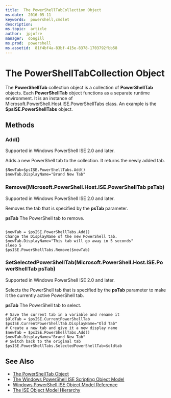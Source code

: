 ```yaml
---
title:  The PowerShellTabCollection Object
ms.date:  2016-05-11
keywords:  powershell,cmdlet
description:  
ms.topic:  article
author:  jpjofre
manager:  dongill
ms.prod:  powershell
ms.assetid:  81f4bf4a-83bf-415e-8378-1703792fbb58
---
```


# The PowerShellTabCollection Object
  The **PowerShellTab** collection object is a collection of **PowerShellTab** objects. Each **PowerShellTab** object functions as a separate runtime environment. It is an instance of Microsoft.PowerShell.Host.ISE.PowerShellTabs class. An example is the **$psISE.PowerShellTabs** object.

## Methods

### Add\(\)
  Supported in Windows PowerShell ISE 2.0 and later. 

 Adds a new PowerShell tab to the collection. It returns the newly added tab.

```
$NewTab=$psISE.PowerShellTabs.Add()
$newTab.DisplayName="Brand New Tab"
```

### Remove\(Microsoft.PowerShell.Host.ISE.PowerShellTab psTab\)
  Supported in Windows PowerShell ISE 2.0 and later. 

 Removes the tab that is specified by the **psTab** parameter.

 **psTab**
 The PowerShell tab to remove.

```

$newTab = $psISE.PowerShellTabs.Add()
Change the DisplayName of the new PowerShell tab. 
$newTab.DisplayName="This tab will go away in 5 seconds" 
sleep 5 
$psISE.PowerShellTabs.Remove($newTab)
```

### SetSelectedPowerShellTab\(Microsoft.PowerShell.Host.ISE.PowerShellTab psTab\)
  Supported in Windows PowerShell ISE 2.0 and later. 

 Selects the PowerShell tab that is specified by the **psTab** parameter to make it the currently active PowerShell tab.

 **psTab**
 The PowerShell tab to select.

```
# Save the current tab in a variable and rename it
$OldTab = $psISE.CurrentPowerShellTab
$psISE.CurrentPowerShellTab.DisplayName="Old Tab"
# Create a new tab and give it a new display name
$newTab = $psISE.PowerShellTabs.Add()
$newTab.DisplayName="Brand New Tab" 
# Switch back to the original tab
$psISE.PowerShellTabs.SelectedPowerShellTab=$oldtab
```

## See Also
- [The PowerShellTab Object](The-PowerShellTab-Object.md) 
- [The Windows PowerShell ISE Scripting Object Model](../ise/The-Windows-PowerShell-ISE-Scripting-Object-Model.md) 
- [Windows PowerShell ISE Object Model Reference](../ise/Windows-PowerShell-ISE-Object-Model-Reference.md) 
- [The ISE Object Model Hierarchy](../ise/The-ISE-Object-Model-Hierarchy.md)

  
